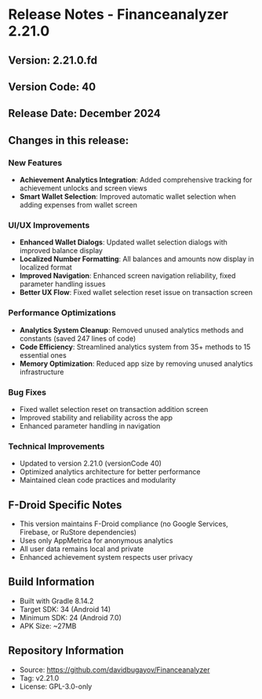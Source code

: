# Release Notes - Financeanalyzer 2.21.0

## Version: 2.21.0.fd
## Version Code: 40
## Release Date: December 2024

## Changes in this release:

### New Features
- **Achievement Analytics Integration**: Added comprehensive tracking for achievement unlocks and screen views
- **Smart Wallet Selection**: Improved automatic wallet selection when adding expenses from wallet screen

### UI/UX Improvements
- **Enhanced Wallet Dialogs**: Updated wallet selection dialogs with improved balance display
- **Localized Number Formatting**: All balances and amounts now display in localized format
- **Improved Navigation**: Enhanced screen navigation reliability, fixed parameter handling issues
- **Better UX Flow**: Fixed wallet selection reset issue on transaction screen

### Performance Optimizations
- **Analytics System Cleanup**: Removed unused analytics methods and constants (saved 247 lines of code)
- **Code Efficiency**: Streamlined analytics system from 35+ methods to 15 essential ones
- **Memory Optimization**: Reduced app size by removing unused analytics infrastructure

### Bug Fixes
- Fixed wallet selection reset on transaction addition screen
- Improved stability and reliability across the app
- Enhanced parameter handling in navigation

### Technical Improvements
- Updated to version 2.21.0 (versionCode 40)
- Optimized analytics architecture for better performance
- Maintained clean code practices and modularity

## F-Droid Specific Notes
- This version maintains F-Droid compliance (no Google Services, Firebase, or RuStore dependencies)
- Uses only AppMetrica for anonymous analytics
- All user data remains local and private
- Enhanced achievement system respects user privacy

## Build Information
- Built with Gradle 8.14.2
- Target SDK: 34 (Android 14)
- Minimum SDK: 24 (Android 7.0)
- APK Size: ~27MB

## Repository Information
- Source: https://github.com/davidbugayov/Financeanalyzer
- Tag: v2.21.0
- License: GPL-3.0-only 